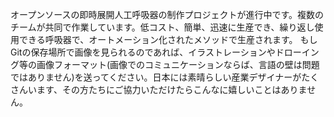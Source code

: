 オープンソースの即時展開人工呼吸器の制作プロジェクトが進行中です。複数のチームが共同で作業しています。低コスト、簡単、迅速に生産でき、繰り返し使用できる呼吸器で、オートメーション化されたメソッドで生産されます。 もしGitの保存場所で画像を見られるのであれば、イラストレーションやドローイング等の画像フォーマット(画像でのコミュニケーションならば、言語の壁は問題ではありません)を送ってください。日本には素晴らしい産業デザイナーがたくさんいます、その方たちにご協力いただけたらこんなに嬉しいことはありません。